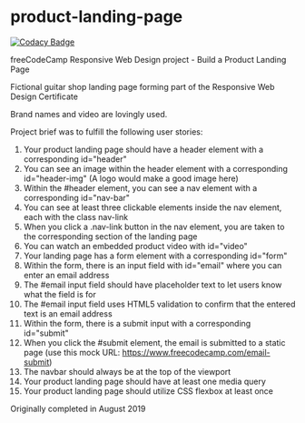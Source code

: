 # product-landing-page

[![Codacy Badge](https://app.codacy.com/project/badge/Grade/a4a04e85122e458ab19b751200684c6b)](https://www.codacy.com/gh/tupelobound/product-landing-page/dashboard?utm_source=github.com&amp;utm_medium=referral&amp;utm_content=tupelobound/product-landing-page&amp;utm_campaign=Badge_Grade)

freeCodeCamp Responsive Web Design project - Build a Product Landing Page

Fictional guitar shop landing page forming part of the Responsive Web Design Certificate

Brand names and video are lovingly used.

Project brief was to fulfill the following user stories:

1.  Your product landing page should have a header element with a corresponding id="header"
2.  You can see an image within the header element with a corresponding id="header-img" (A logo would make a good image here)
3.  Within the #header element, you can see a nav element with a corresponding id="nav-bar"
4.  You can see at least three clickable elements inside the nav element, each with the class nav-link
5.  When you click a .nav-link button in the nav element, you are taken to the corresponding section of the landing page
6.  You can watch an embedded product video with id="video"
7.  Your landing page has a form element with a corresponding id="form"
8.  Within the form, there is an input field with id="email" where you can enter an email address
9.  The #email input field should have placeholder text to let users know what the field is for
10. The #email input field uses HTML5 validation to confirm that the entered text is an email address
11. Within the form, there is a submit input with a corresponding id="submit"
12. When you click the #submit element, the email is submitted to a static page (use this mock URL: https://www.freecodecamp.com/email-submit)
13. The navbar should always be at the top of the viewport
14. Your product landing page should have at least one media query
15. Your product landing page should utilize CSS flexbox at least once

Originally completed in August 2019

